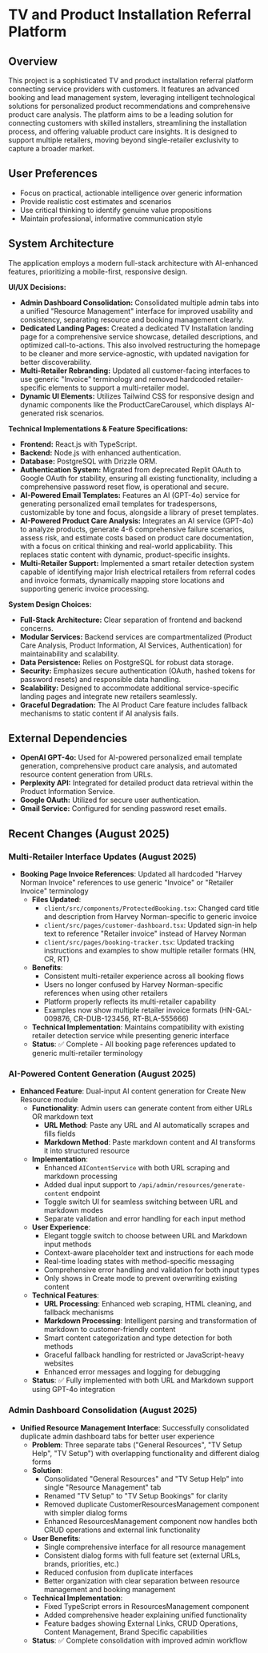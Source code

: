 # TV and Product Installation Referral Platform

## Overview
This project is a sophisticated TV and product installation referral platform connecting service providers with customers. It features an advanced booking and lead management system, leveraging intelligent technological solutions for personalized product recommendations and comprehensive product care analysis. The platform aims to be a leading solution for connecting customers with skilled installers, streamlining the installation process, and offering valuable product care insights. It is designed to support multiple retailers, moving beyond single-retailer exclusivity to capture a broader market.

## User Preferences
- Focus on practical, actionable intelligence over generic information
- Provide realistic cost estimates and scenarios
- Use critical thinking to identify genuine value propositions
- Maintain professional, informative communication style

## System Architecture
The application employs a modern full-stack architecture with AI-enhanced features, prioritizing a mobile-first, responsive design.

**UI/UX Decisions:**
- **Admin Dashboard Consolidation:** Consolidated multiple admin tabs into a unified "Resource Management" interface for improved usability and consistency, separating resource and booking management clearly.
- **Dedicated Landing Pages:** Created a dedicated TV Installation landing page for a comprehensive service showcase, detailed descriptions, and optimized call-to-actions. This also involved restructuring the homepage to be cleaner and more service-agnostic, with updated navigation for better discoverability.
- **Multi-Retailer Rebranding:** Updated all customer-facing interfaces to use generic "Invoice" terminology and removed hardcoded retailer-specific elements to support a multi-retailer model.
- **Dynamic UI Elements:** Utilizes Tailwind CSS for responsive design and dynamic components like the ProductCareCarousel, which displays AI-generated risk scenarios.

**Technical Implementations & Feature Specifications:**
- **Frontend:** React.js with TypeScript.
- **Backend:** Node.js with enhanced authentication.
- **Database:** PostgreSQL with Drizzle ORM.
- **Authentication System:** Migrated from deprecated Replit OAuth to Google OAuth for stability, ensuring all existing functionality, including a comprehensive password reset flow, is operational and secure.
- **AI-Powered Email Templates:** Features an AI (GPT-4o) service for generating personalized email templates for tradespersons, customizable by tone and focus, alongside a library of preset templates.
- **AI-Powered Product Care Analysis:** Integrates an AI service (GPT-4o) to analyze products, generate 4-6 comprehensive failure scenarios, assess risk, and estimate costs based on product care documentation, with a focus on critical thinking and real-world applicability. This replaces static content with dynamic, product-specific insights.
- **Multi-Retailer Support:** Implemented a smart retailer detection system capable of identifying major Irish electrical retailers from referral codes and invoice formats, dynamically mapping store locations and supporting generic invoice processing.

**System Design Choices:**
- **Full-Stack Architecture:** Clear separation of frontend and backend concerns.
- **Modular Services:** Backend services are compartmentalized (Product Care Analysis, Product Information, AI Services, Authentication) for maintainability and scalability.
- **Data Persistence:** Relies on PostgreSQL for robust data storage.
- **Security:** Emphasizes secure authentication (OAuth, hashed tokens for password resets) and responsible data handling.
- **Scalability:** Designed to accommodate additional service-specific landing pages and integrate new retailers seamlessly.
- **Graceful Degradation:** The AI Product Care feature includes fallback mechanisms to static content if AI analysis fails.

## External Dependencies
- **OpenAI GPT-4o:** Used for AI-powered personalized email template generation, comprehensive product care analysis, and automated resource content generation from URLs.
- **Perplexity API:** Integrated for detailed product data retrieval within the Product Information Service.
- **Google OAuth:** Utilized for secure user authentication.
- **Gmail Service:** Configured for sending password reset emails.

## Recent Changes (August 2025)

### Multi-Retailer Interface Updates (August 2025)
- **Booking Page Invoice References**: Updated all hardcoded "Harvey Norman Invoice" references to use generic "Invoice" or "Retailer Invoice" terminology
  - **Files Updated**: 
    - `client/src/components/ProtectedBooking.tsx`: Changed card title and description from Harvey Norman-specific to generic invoice
    - `client/src/pages/customer-dashboard.tsx`: Updated sign-in help text to reference "Retailer invoice" instead of Harvey Norman
    - `client/src/pages/booking-tracker.tsx`: Updated tracking instructions and examples to show multiple retailer formats (HN, CR, RT)
  - **Benefits**:
    - Consistent multi-retailer experience across all booking flows
    - Users no longer confused by Harvey Norman-specific references when using other retailers
    - Platform properly reflects its multi-retailer capability
    - Examples now show multiple retailer invoice formats (HN-GAL-009876, CR-DUB-123456, RT-BLA-555666)
  - **Technical Implementation**: Maintains compatibility with existing retailer detection service while presenting generic interface
  - **Status**: ✅ Complete - All booking page references updated to generic multi-retailer terminology

### AI-Powered Content Generation (August 2025)
- **Enhanced Feature**: Dual-input AI content generation for Create New Resource module
  - **Functionality**: Admin users can generate content from either URLs OR markdown text
    - **URL Method**: Paste any URL and AI automatically scrapes and fills fields
    - **Markdown Method**: Paste markdown content and AI transforms it into structured resource
  - **Implementation**:
    - Enhanced `AIContentService` with both URL scraping and markdown processing
    - Added dual input support to `/api/admin/resources/generate-content` endpoint
    - Toggle switch UI for seamless switching between URL and markdown modes
    - Separate validation and error handling for each input method
  - **User Experience**:
    - Elegant toggle switch to choose between URL and Markdown input methods
    - Context-aware placeholder text and instructions for each mode
    - Real-time loading states with method-specific messaging
    - Comprehensive error handling and validation for both input types
    - Only shows in Create mode to prevent overwriting existing content
  - **Technical Features**:
    - **URL Processing**: Enhanced web scraping, HTML cleaning, and fallback mechanisms
    - **Markdown Processing**: Intelligent parsing and transformation of markdown to customer-friendly content
    - Smart content categorization and type detection for both methods
    - Graceful fallback handling for restricted or JavaScript-heavy websites
    - Enhanced error messages and logging for debugging
  - **Status**: ✅ Fully implemented with both URL and Markdown support using GPT-4o integration

### Admin Dashboard Consolidation (August 2025)
- **Unified Resource Management Interface**: Successfully consolidated duplicate admin dashboard tabs for better user experience
  - **Problem**: Three separate tabs ("General Resources", "TV Setup Help", "TV Setup") with overlapping functionality and different dialog forms
  - **Solution**: 
    - Consolidated "General Resources" and "TV Setup Help" into single "Resource Management" tab
    - Renamed "TV Setup" to "TV Setup Bookings" for clarity
    - Removed duplicate CustomerResourcesManagement component with simpler dialog forms
    - Enhanced ResourcesManagement component now handles both CRUD operations and external link functionality
  - **User Benefits**:
    - Single comprehensive interface for all resource management
    - Consistent dialog forms with full feature set (external URLs, brands, priorities, etc.)
    - Reduced confusion from duplicate interfaces
    - Better organization with clear separation between resource management and booking management
  - **Technical Implementation**: 
    - Fixed TypeScript errors in ResourcesManagement component
    - Added comprehensive header explaining unified functionality
    - Feature badges showing External Links, CRUD Operations, Content Management, Brand Specific capabilities
  - **Status**: ✅ Complete consolidation with improved admin workflow